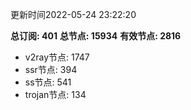 更新时间2022-05-24 23:22:20

**总订阅: 401**
**总节点: 15934**
**有效节点: 2816**
- v2ray节点: 1747
- ssr节点: 394
- ss节点: 541
- trojan节点: 134
